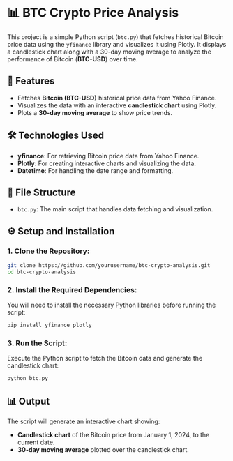 # **📊 BTC Crypto Price Analysis**

This project is a simple Python script (`btc.py`) that fetches historical Bitcoin price data using the `yfinance` library and visualizes it using Plotly. It displays a candlestick chart along with a 30-day moving average to analyze the performance of Bitcoin (**BTC-USD**) over time.

## **🚀 Features**
- Fetches **Bitcoin (BTC-USD)** historical price data from Yahoo Finance.
- Visualizes the data with an interactive **candlestick chart** using Plotly.
- Plots a **30-day moving average** to show price trends.

## **🛠️ Technologies Used**
- **yfinance**: For retrieving Bitcoin price data from Yahoo Finance.
- **Plotly**: For creating interactive charts and visualizing the data.
- **Datetime**: For handling the date range and formatting.

## **📂 File Structure**
- `btc.py`: The main script that handles data fetching and visualization.

## **⚙️ Setup and Installation**

### **1. Clone the Repository:**
```bash
git clone https://github.com/yourusername/btc-crypto-analysis.git
cd btc-crypto-analysis
```
### **2. Install the Required Dependencies:**
You will need to install the necessary Python libraries before running the script:

```bash
pip install yfinance plotly
```
### **3. Run the Script:**
Execute the Python script to fetch the Bitcoin data and generate the candlestick chart:

```bash
python btc.py
```
## **📊 Output**
The script will generate an interactive chart showing:

- **Candlestick chart** of the Bitcoin price from January 1, 2024, to the current date.
- **30-day moving average** plotted over the candlestick chart.

